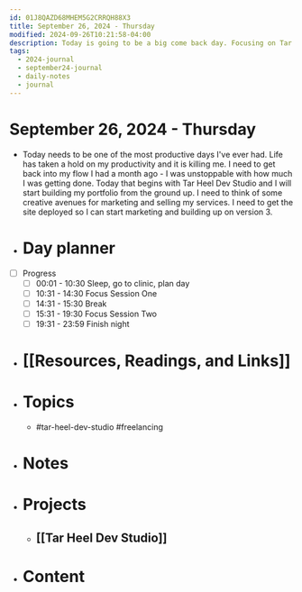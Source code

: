 ```yaml
---
id: 01J8QAZD68MHEM5G2CRRQH88X3
title: September 26, 2024 - Thursday
modified: 2024-09-26T10:21:58-04:00
description: Today is going to be a big come back day. Focusing on Tar Heel Dev Studio.
tags:
  - 2024-journal
  - september24-journal
  - daily-notes
  - journal
---
```

# September 26, 2024 - Thursday
- Today needs to be one of the most productive days I've ever had. Life has taken a hold on my productivity and it is killing me. I need to get back into my flow I had a month ago - I was unstoppable with how much I was getting done. Today that begins with Tar Heel Dev Studio and I will start building my portfolio from the ground up. I need to think of some creative avenues for marketing and selling my services. I need to get the site deployed so I can start marketing and building up on version 3.

- # Day planner
- [ ] Progress
	- [ ] 00:01 - 10:30 Sleep, go to clinic, plan day
	- [ ] 10:31 - 14:30 Focus Session One
	- [ ] 14:31 - 15:30 Break
	- [ ] 15:31 - 19:30 Focus Session Two
	- [ ] 19:31 - 23:59 Finish night

- # [[Resources, Readings, and Links]]

- # Topics
	- #tar-heel-dev-studio #freelancing

- # Notes 

- # Projects
	- ## [[Tar Heel Dev Studio]]

- # Content
